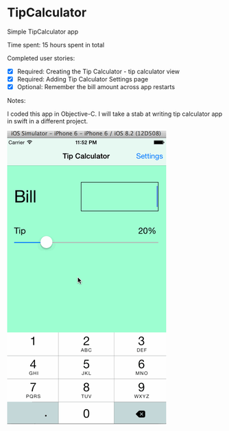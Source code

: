 # TipCalculator

Simple TipCalculator app

Time spent: 15 hours spent in total

Completed user stories:

 * [x] Required: Creating the Tip Calculator - tip calculator view
 * [x] Required: Adding Tip Calculator Settings page
 * [x] Optional: Remember the bill amount across app restarts
 
Notes:

I coded this app in Objective-C.
I will take a stab at writing tip calculator app in swift in a different project.

![alt tag](https://github.com/udaymitra/TipCalculator/blob/master/TipCalculator.gif)

